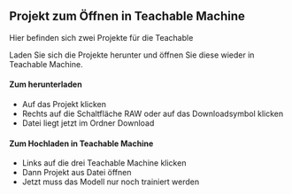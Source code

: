 <h2>Projekt zum Öffnen in Teachable Machine </h2>
<p>Hier befinden sich zwei Projekte für die Teachable</p>
<p>Laden Sie sich die Projekte herunter und öffnen Sie diese wieder in Teachable Machine.</p>
<h4>Zum herunterladen</h4>
<ul>
  <li>Auf das Projekt klicken</li>
  <li>Rechts auf die Schaltfläche RAW oder auf das Downloadsymbol klicken</li>
  <li>Datei liegt jetzt im Ordner Download</li>
</ul>
<h4>Zum Hochladen in Teachable Machine</h4>
<ul>
  <li>Links auf die drei Teachable Machine klicken</li>
  <li>Dann Projekt aus Datei öffnen</li>
  <li>Jetzt muss das Modell nur noch trainiert werden</li>
</ul>
